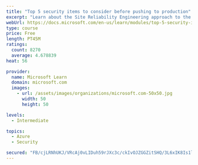 ```yaml
---
title: "Top 5 security items to consider before pushing to production"
excerpt: "Learn about the Site Reliability Engineering approach to the challenge of assuring reliability and gain a better understanding of why it matters."
webUrl: https://docs.microsoft.com/en-us/learn/modules/top-5-security-items-to-consider/
type: course
price: Free
length: PT45M
ratings:
  count: 8270
  average: 4.678839
heat: 56

provider:
  name: Microsoft Learn
  domain: microsoft.com
  images:
    - url: /assets/images/organizations/microsoft.com-50x50.jpg
      width: 50
      height: 50

levels:
  - Intermediate

topics:
  - Azure
  - Security

secured: "FB/cjLRNhUKJ/VRcAj0vLIDuh59rJXc3c/ckIvOJZGGZitSHQ/3L6xIK8Is1l8TxaX3IJTPSQZIjw8NJObK2DlBjV9gEaaNdpuceYH8rPqUvQPtbFydj+5InQdER8wrpRHrT/W9kM/VspsOOqyyT6qTS5Olhny8cpZskjDuiz+Sf3Tmx/5bpesUkxK6t3aEgadMUlkZVZRf9hpwFOOJxbihpe3QyXES0e8MozGZ5H3lGH3SpDQZXtqxrN4RKoDh4TA6gTRnRlicK8XChakEFl3thu1JxyQpamv5U0fuWSUuU82AQ6OGIiUXJZGlPAoDQsDGZypRjHPr0XIkmDoxabQAVPJm4qsc8qGrJPznlaEbALjjeeDrthJ7EZXQEc/RTej3ms7Lqavm9LhfJOYyeMQmzwF0gc9sxPRYB/ilVNPc=;9j/QiSL+dGdQzFIYd8OGwg=="
---
```



